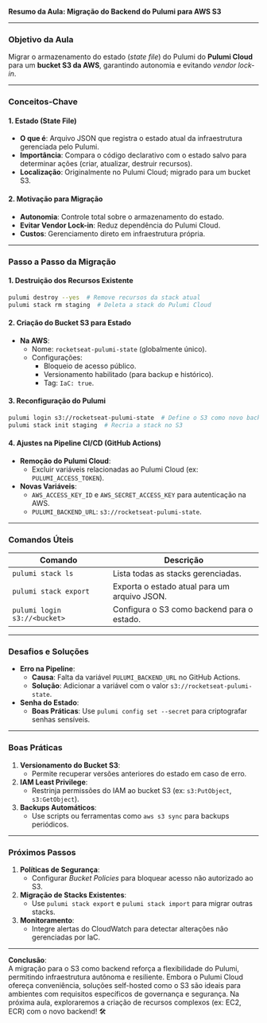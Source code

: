 **Resumo da Aula: Migração do Backend do Pulumi para AWS S3**  

---

### **Objetivo da Aula**  
Migrar o armazenamento do estado (*state file*) do Pulumi do **Pulumi Cloud** para um **bucket S3 da AWS**, garantindo autonomia e evitando *vendor lock-in*.  

---

### **Conceitos-Chave**  

#### **1. Estado (State File)**  
- **O que é**: Arquivo JSON que registra o estado atual da infraestrutura gerenciada pelo Pulumi.  
- **Importância**: Compara o código declarativo com o estado salvo para determinar ações (criar, atualizar, destruir recursos).  
- **Localização**: Originalmente no Pulumi Cloud; migrado para um bucket S3.  

#### **2. Motivação para Migração**  
- **Autonomia**: Controle total sobre o armazenamento do estado.  
- **Evitar Vendor Lock-in**: Reduz dependência do Pulumi Cloud.  
- **Custos**: Gerenciamento direto em infraestrutura própria.  

---

### **Passo a Passo da Migração**  

#### **1. Destruição dos Recursos Existente**  
```bash  
pulumi destroy --yes  # Remove recursos da stack atual  
pulumi stack rm staging  # Deleta a stack do Pulumi Cloud  
```  

#### **2. Criação do Bucket S3 para Estado**  
- **Na AWS**:  
  - Nome: `rocketseat-pulumi-state` (globalmente único).  
  - Configurações:  
    - Bloqueio de acesso público.  
    - Versionamento habilitado (para backup e histórico).  
    - Tag: `IaC: true`.  

#### **3. Reconfiguração do Pulumi**  
```bash  
pulumi login s3://rocketseat-pulumi-state  # Define o S3 como novo backend  
pulumi stack init staging  # Recria a stack no S3  
```  

#### **4. Ajustes na Pipeline CI/CD (GitHub Actions)**  
- **Remoção do Pulumi Cloud**:  
  - Excluir variáveis relacionadas ao Pulumi Cloud (ex: `PULUMI_ACCESS_TOKEN`).  
- **Novas Variáveis**:  
  - `AWS_ACCESS_KEY_ID` e `AWS_SECRET_ACCESS_KEY` para autenticação na AWS.  
  - `PULUMI_BACKEND_URL`: `s3://rocketseat-pulumi-state`.  

---

### **Comandos Úteis**  
| **Comando**               | **Descrição**                                      |  
|---------------------------|---------------------------------------------------|  
| `pulumi stack ls`          | Lista todas as stacks gerenciadas.                |  
| `pulumi stack export`      | Exporta o estado atual para um arquivo JSON.      |  
| `pulumi login s3://<bucket>` | Configura o S3 como backend para o estado.       |  

---

### **Desafios e Soluções**  
- **Erro na Pipeline**:  
  - **Causa**: Falta da variável `PULUMI_BACKEND_URL` no GitHub Actions.  
  - **Solução**: Adicionar a variável com o valor `s3://rocketseat-pulumi-state`.  
- **Senha do Estado**:  
  - **Boas Práticas**: Use `pulumi config set --secret` para criptografar senhas sensíveis.  

---

### **Boas Práticas**  
1. **Versionamento do Bucket S3**:  
   - Permite recuperar versões anteriores do estado em caso de erro.  
2. **IAM Least Privilege**:  
   - Restrinja permissões do IAM ao bucket S3 (ex: `s3:PutObject`, `s3:GetObject`).  
3. **Backups Automáticos**:  
   - Use scripts ou ferramentas como `aws s3 sync` para backups periódicos.  

---

### **Próximos Passos**  
1. **Políticas de Segurança**:  
   - Configurar *Bucket Policies* para bloquear acesso não autorizado ao S3.  
2. **Migração de Stacks Existentes**:  
   - Use `pulumi stack export` e `pulumi stack import` para migrar outras stacks.  
3. **Monitoramento**:  
   - Integre alertas do CloudWatch para detectar alterações não gerenciadas por IaC.  

---

**Conclusão**:  
A migração para o S3 como backend reforça a flexibilidade do Pulumi, permitindo infraestrutura autônoma e resiliente. Embora o Pulumi Cloud ofereça conveniência, soluções self-hosted como o S3 são ideais para ambientes com requisitos específicos de governança e segurança. Na próxima aula, exploraremos a criação de recursos complexos (ex: EC2, ECR) com o novo backend! 🛠️